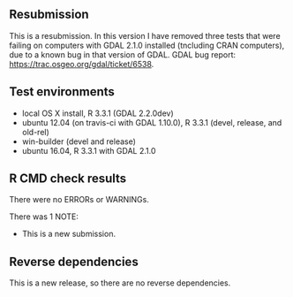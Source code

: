 ## Resubmission
This is a resubmission. In this version I have removed three tests that were failing on computers with GDAL 2.1.0 installed (tncluding CRAN computers), due to a known bug in that version of GDAL. GDAL bug report: https://trac.osgeo.org/gdal/ticket/6538.

## Test environments
* local OS X install, R 3.3.1 (GDAL 2.2.0dev)
* ubuntu 12.04 (on travis-ci with GDAL 1.10.0), R 3.3.1 (devel, release, and old-rel)
* win-builder (devel and release)
* ubuntu 16.04, R 3.3.1 with GDAL 2.1.0

## R CMD check results

There were no ERRORs or WARNINGs. 

There was 1 NOTE:

* This is a new submission.

## Reverse dependencies

This is a new release, so there are no reverse dependencies.
